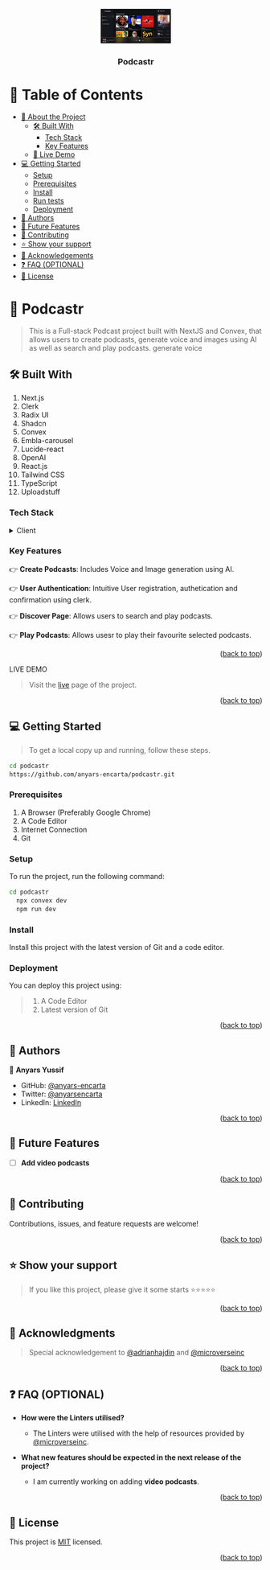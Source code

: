 <a name="readme-top"></a>

<div align="center">

 <!-- LOGO -->

  <img src="./public/images/podcaster.png" alt="logo" width="140"  height="auto" />
  <br/>

<!-- MAIN HEADING -->

  <h3><b>Podcastr</b></h3>

</div>

<!-- TABLE OF CONTENTS -->
# 📗 Table of Contents

- [📖 About the Project](#about-project)
  - [🛠 Built With](#built-with)
    - [Tech Stack](#tech-stack)
    - [Key Features](#key-features)
  - [🚀 Live Demo](#live-demo)
- [💻 Getting Started](#getting-started)
  - [Setup](#setup)
  - [Prerequisites](#prerequisites)
  - [Install](#install)
  - [Run tests](#run-tests)
  - [Deployment](#deployment)
- [👥 Authors](#authors)
- [🔭 Future Features](#future-features)
- [🤝 Contributing](#contributing)
- [⭐️ Show your support](#support)
- [🙏 Acknowledgements](#acknowledgements)
- [❓ FAQ (OPTIONAL)](#faq)
- [📝 License](#license)

<!-- INTRO -->
# 📖 Podcastr <a name="about-project"></a>

> This is a Full-stack Podcast project built with NextJS and Convex, that allows users to create podcasts, generate voice and images using AI as well as search and play podcasts.
> generate voice

## 🛠 Built With <a name="built-with"></a>
1. Next.js
2. Clerk
3. Radix UI
4. Shadcn
5. Convex
6. Embla-carousel
7. Lucide-react
8. OpenAI
9. React.js
10. Tailwind CSS
11. TypeScript
12. Uploadstuff

### Tech Stack <a name="tech-stack"></a>

<details>
  <summary>Client</summary>
  <ul>
    <li><a href="https://nextjs.org/">Next.js</a></li>
    <li><a href="https://clerk.com/">Clerk</a></li>
    <li><a href="https://www.radix-ui.com/">Radix UI</a></li>
    <li><a href="https://ui.shadcn.com/">Shadcn</a></li>
    <li><a href="https://docs.convex.dev/home">Convex</a></li>
    <li><a href="https://www.embla-carousel.com/">Embla-carousel</a></li>
    <li><a href="https://lucide.dev/guide/packages/lucide-react">Lucide-react</a></li>
    <li><a href="https://platform.openai.com/docs/overview">OpenAI</a></li>
    <li><a href="https://react.dev/">React.js</a></li>
    <li><a href="https://tailwindcss.com/">Tailwind CSS</a></li>
    <li><a href="https://www.typescriptlang.org/">TypeScript</a></li>
    <li><a href="https://www.typescriptlang.org/">Uploadstuff</a></li>
  </ul>
</details>

<!-- Features -->

### Key Features <a name="key-features"></a>

👉 **Create Podcasts**: Includes Voice and Image generation using AI.

👉 **User Authentication**: Intuitive User registration, authetication and confirmation using clerk.

👉 **Discover Page**: Allows users to search and play podcasts.

👉 **Play Podcasts**: Allows usesr to play their favourite selected podcasts.

<p align="right">(<a href="#readme-top">back to top</a>)</p>

<!-- LIVE DEMO -->

LIVE DEMO

> Visit the [live](https://anyars-podcastr.vercel.app/) page of the project.

<p align="right">(<a href="#readme-top">back to top</a>)</p>

<!-- GETTING STARTED -->

## 💻 Getting Started <a name="getting-started"></a>

> To get a local copy up and running, follow these steps.
> 
```sh
cd podcastr
https://github.com/anyars-encarta/podcastr.git
```

### Prerequisites

1. A Browser (Preferably Google Chrome)
2. A Code Editor
3. Internet Connection
4. Git

<!-- SETUP -->
### Setup

To run the project, run the following command:

```sh
cd podcastr
  npx convex dev 
  npm run dev
```

<!-- INSTALL -->

### Install

Install this project with the latest version of Git and a code editor.

### Deployment

You can deploy this project using:
>1. A Code Editor
>2. Latest version of Git

<p align="right">(<a href="#readme-top">back to top</a>)</p>

<!-- AUTHORS -->
## 👥 Authors <a name="authors"></a>

👤 **Anyars Yussif**

- GitHub: [@anyars-encarta](https://github.com/anyars-encarta)
- Twitter: [@anyarsencarta](https://twitter.com/anyarsencarta)
- LinkedIn: [LinkedIn](https://www.linkedin.com/in/anyars-yussif/)


<p align="right">(<a href="#readme-top">back to top</a>)</p>

## 🔭 Future Features <a name="future-features"></a>

- [ ] **Add video podcasts**

<p align="right">(<a href="#readme-top">back to top</a>)</p>

<!-- CONTRIBUTION -->
## 🤝 Contributing <a name="contributing"></a>

Contributions, issues, and feature requests are welcome!

<p align="right">(<a href="#readme-top">back to top</a>)</p>

<!--SUPPORT -->

## ⭐️ Show your support <a name="support"></a>

> If you like this project, please give it some starts ⭐️⭐️⭐️⭐️⭐️

<p align="right">(<a href="#readme-top">back to top</a>)</p>

<!-- ACKNOWLEDGEMENTS -->
## 🙏 Acknowledgments <a name="acknowledgements"></a>

> Special acknowledgement to [@adrianhajdin](https://github.com/adrianhajdin) and [@microverseinc](https://github.com/microverseinc)

<p align="right">(<a href="#readme-top">back to top</a>)</p>

<!-- FAQS -->
## ❓ FAQ (OPTIONAL) <a name="faq"></a>

- **How were the Linters utilised?**

  - The Linters were utilised with the help of resources provided by [@microverseinc](https://github.com/microverseinc).

- **What new features should be expected in the next release of the project?**

  - I am currently working on adding **video podcasts**.

<p align="right">(<a href="#readme-top">back to top</a>)</p>

<!-- LICENSE -->

## 📝 License <a name="license"></a>

This project is [MIT](./LICENSE) licensed.

<p align="right">(<a href="#readme-top">back to top</a>)</p>
